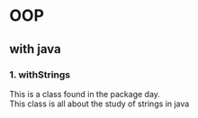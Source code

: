 # OOP
## with java
### 1. withStrings
This is a class found in the package day.<br />This class is all about the study of strings in java 
